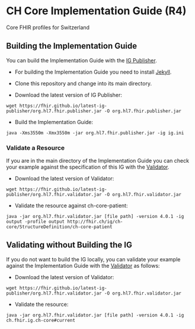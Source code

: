 # CH Core Implementation Guide (R4) 
Core FHIR profiles for Switzerland


## Building the Implementation Guide

You can build the Implementation Guide with the [IG Publisher](https://confluence.hl7.org/display/FHIR/IG+Publisher+Documentation).

- For building the Implementation Guide you need to install [Jekyll](https://confluence.hl7.org/display/FHIR/IG+Publisher+Documentation#IGPublisherDocumentation-Jekyll).

- Clone this repository and change into its main directory.
- Download the latest version of IG Publisher:
```
wget https://fhir.github.io/latest-ig-publisher/org.hl7.fhir.publisher.jar -O org.hl7.fhir.publisher.jar
```
- Build the Implementation Guide:
```
java -Xms3550m -Xmx3550m -jar org.hl7.fhir.publisher.jar -ig ig.ini
```

### Validate a Resource
If you are in the main directory of the Implementation Guide you can check your example against the specification of this IG with the [Validator](https://confluence.hl7.org/display/FHIR/Using+the+FHIR+Validator).

- Download the latest version of Validator: 
```
wget https://fhir.github.io/latest-ig-publisher/org.hl7.fhir.validator.jar -O org.hl7.fhir.validator.jar
```
- Validate the resource against ch-core-patient: 
```
java -jar org.hl7.fhir.validator.jar [file path] -version 4.0.1 -ig output -profile output http://fhir.ch/ig/ch-core/StructureDefinition/ch-core-patient
 ```


## Validating without Building the IG

If you do not want to build the IG locally, you can validate your example against the Implementation Guide with the [Validator](https://confluence.hl7.org/display/FHIR/Using+the+FHIR+Validator) as follows:

- Download the latest version of Validator: 
```
wget https://fhir.github.io/latest-ig-publisher/org.hl7.fhir.validator.jar -O org.hl7.fhir.validator.jar
```
- Validate the resource:
```
java -jar org.hl7.fhir.validator.jar [file path] -version 4.0.1 -ig ch.fhir.ig.ch-core#current
```
